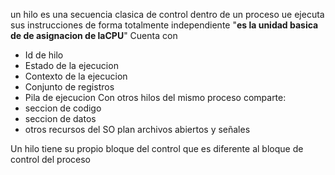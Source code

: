 un hilo es una secuencia clasica de control dentro de un proceso ue ejecuta sus instrucciones de forma totalmente independiente "**es la unidad basica de de asignacion de laCPU**"
Cuenta con 
- Id de hilo 
- Estado de la ejecucion 
- Contexto de la ejecucion 
- Conjunto de registros 
- Pila de ejecucion 
Con otros hilos del mismo proceso comparte:
- seccion de codigo 
- seccion de datos 
- otros recursos del SO plan archivos abiertos y señales

Un hilo tiene su propio bloque del control que es diferente al bloque de control del proceso 